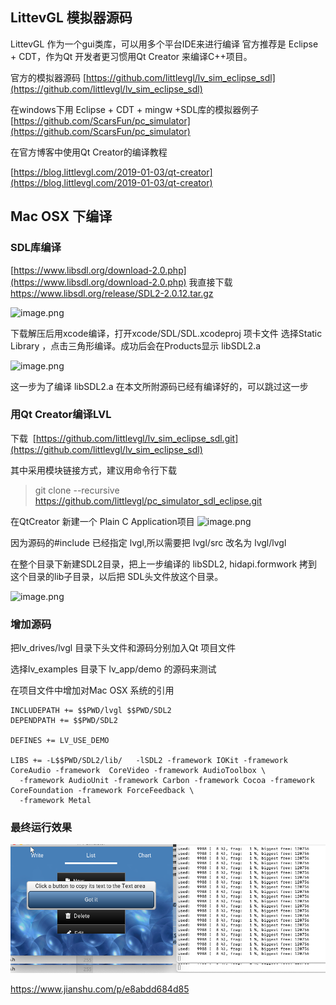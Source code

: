 ## LittevGL 模拟器源码
LittevGL 作为一个gui类库，可以用多个平台IDE来进行编译
官方推荐是 Eclipse + CDT，作为Qt 开发者更习惯用Qt Creator 来编译C++项目。

官方的模拟器源码 [https://github.com/littlevgl/lv_sim_eclipse_sdl](https://github.com/littlevgl/lv_sim_eclipse_sdl)

在windows下用 Eclipse + CDT + mingw +SDL库的模拟器例子
[https://github.com/ScarsFun/pc_simulator](https://github.com/ScarsFun/pc_simulator)

在官方博客中使用Qt Creator的编译教程

[https://blog.littlevgl.com/2019-01-03/qt-creator](https://blog.littlevgl.com/2019-01-03/qt-creator)

## Mac OSX 下编译

### SDL库编译
[https://www.libsdl.org/download-2.0.php](https://www.libsdl.org/download-2.0.php)
我直接下载 https://www.libsdl.org/release/SDL2-2.0.12.tar.gz



![image.png](https://upload-images.jianshu.io/upload_images/1493747-588394b3ffb4cc61.png?imageMogr2/auto-orient/strip%7CimageView2/2/w/1240)


下载解压后用xcode编译，打开xcode/SDL/SDL.xcodeproj 项卡文件
选择Static Library ，点击三角形编译。成功后会在Products显示 libSDL2.a


![image.png](https://upload-images.jianshu.io/upload_images/1493747-fe1250240ed1d031.png?imageMogr2/auto-orient/strip%7CimageView2/2/w/1240)

这一步为了编译 libSDL2.a 在本文所附源码已经有编译好的，可以跳过这一步

### 用Qt Creator编译LVL 
下载  [https://github.com/littlevgl/lv_sim_eclipse_sdl.git](https://github.com/littlevgl/lv_sim_eclipse_sdl)

其中采用模块链接方式，建议用命令行下载

> git clone --recursive https://github.com/littlevgl/pc_simulator_sdl_eclipse.git

在QtCreator 新建一个 Plain C Application项目
![image.png](https://upload-images.jianshu.io/upload_images/1493747-03f3f7074b467f89.png?imageMogr2/auto-orient/strip%7CimageView2/2/w/1240)

因为源码的#include 已经指定 lvgl,所以需要把 lvgl/src 改名为 lvgl/lvgl

在整个目录下新建SDL2目录，把上一步编译的 libSDL2, hidapi.formwork 拷到这个目录的lib子目录，以后把 SDL头文件放这个目录。

![image.png](https://upload-images.jianshu.io/upload_images/1493747-fc32dd52c5c3e264.png?imageMogr2/auto-orient/strip%7CimageView2/2/w/1240)


### 增加源码
把lv_drives/lvgl 目录下头文件和源码分别加入Qt 项目文件

选择lv_examples 目录下 lv_app/demo 的源码来测试

在项目文件中增加对Mac OSX 系统的引用

```
INCLUDEPATH += $$PWD/lvgl $$PWD/SDL2
DEPENDPATH += $$PWD/SDL2

DEFINES += LV_USE_DEMO

LIBS += -L$$PWD/SDL2/lib/   -lSDL2 -framework IOKit -framework CoreAudio -framework  CoreVideo -framework AudioToolbox \
  -framework AudioUnit -framework Carbon -framework Cocoa -framework CoreFoundation -framework ForceFeedback \
  -framework Metal
```


### 最终运行效果

![screenshot](docs/screenshot.png)

https://www.jianshu.com/p/e8abdd684d85
